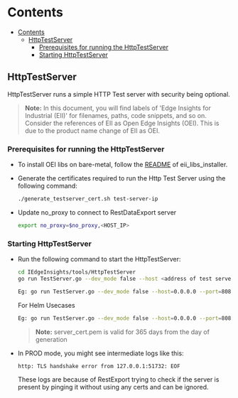 # Contents

- [Contents](#contents)
  - [HttpTestServer](#httptestserver)
    - [Prerequisites for running the HttpTestServer](#prerequisites-for-running-the-httptestserver)
    - [Starting HttpTestServer](#starting-httptestserver)

## HttpTestServer

HttpTestServer runs a simple HTTP Test server with security being optional.

>**Note:** In this document, you will find labels of 'Edge Insights for Industrial (EII)' for filenames, paths, code snippets, and so on. Consider the references of EII as Open Edge Insights (OEI). This is due to the product name change of EII as OEI.

### Prerequisites for running the HttpTestServer

- To install OEI libs on bare-metal, follow the [README](https://github.com/open-edge-insights/eii-core/blob/master/common/README.md) of eii_libs_installer.

- Generate the certificates required to run the Http Test Server using the following command:

    ```sh
    ./generate_testserver_cert.sh test-server-ip
    ```

- Update no_proxy to connect to RestDataExport server

    ```sh
    export no_proxy=$no_proxy,<HOST_IP>
    ```

### Starting HttpTestServer

- Run the following command to start the HttpTestServer:

    ```sh
    cd IEdgeInsights/tools/HttpTestServer
    go run TestServer.go --dev_mode false --host <address of test server> --port <port of test server> --rdehost <address of Rest Data Export server> --rdeport <port of Rest Data Export server>
    ```

    ```sh
    Eg: go run TestServer.go --dev_mode false --host=0.0.0.0 --port=8082 --rdehost=localhost --rdeport=8087
    ```

    For Helm Usecases

     ```sh
    Eg: go run TestServer.go --dev_mode false --host=0.0.0.0 --port=8082 --rdehost=<maser_node_ip>--rdeport=31509 --client_ca_path ../../build/helm-eii/eii-deploy/Certificates/rootca/cacert.pem
    ```

  >**Note:** server_cert.pem is valid for 365 days from the day of generation

- In PROD mode, you might see intermediate logs like this:

    ```sh
    http: TLS handshake error from 127.0.0.1:51732: EOF
    ```

  These logs are because of RestExport trying to check if the server is present by pinging it without using any certs and can be ignored.
